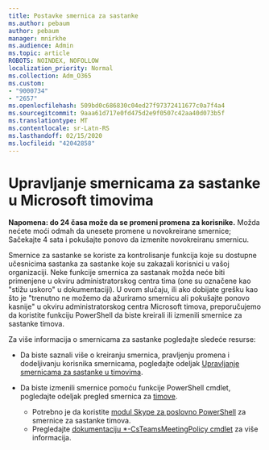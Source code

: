 ```yaml
---
title: Postavke smernica za sastanke
ms.author: pebaum
author: pebaum
manager: mnirkhe
ms.audience: Admin
ms.topic: article
ROBOTS: NOINDEX, NOFOLLOW
localization_priority: Normal
ms.collection: Adm_O365
ms.custom:
- "9000734"
- "2657"
ms.openlocfilehash: 509bd0c686830c04ed27f97372411677c0a7f4a4
ms.sourcegitcommit: 9aaa61d717e0fd475d2e9f0507c42aa40d073b5f
ms.translationtype: MT
ms.contentlocale: sr-Latn-RS
ms.lasthandoff: 02/15/2020
ms.locfileid: "42042858"
---
```

# <a name="manage-meeting-policies-in-microsoft-teams"></a>Upravljanje smernicama za sastanke u Microsoft timovima

**Napomena: do 24 časa može da se promeni promena za korisnike.** Možda nećete moći odmah da unesete promene u novokreirane smernice; Sačekajte 4 sata i pokušajte ponovo da izmenite novokreiranu smernicu.

Smernice za sastanke se koriste za kontrolisanje funkcija koje su dostupne učesnicima sastanka za sastanke koje su zakazali korisnici u vašoj organizaciji. Neke funkcije smernica za sastanak možda neće biti primenjene u okviru administratorskog centra tima (one su označene kao "stižu uskoro" u dokumentaciji). U ovom slučaju, ili ako dobijate grešku kao što je "trenutno ne možemo da ažuriramo smernicu ali pokušajte ponovo kasnije" u okviru administratorskog centra Microsoft timova, preporučujemo da koristite funkciju PowerShell da biste kreirali ili izmenili smernice za sastanke timova. 

Za više informacija o smernicama za sastanke pogledajte sledeće resurse:

- Da biste saznali više o kreiranju smernica, pravljenju promena i dodeljivanju korisnika smernicama, pogledajte odeljak [Upravljanje smernicama za sastanke u timovima](https://docs.microsoft.com/microsoftteams/meeting-policies-in-teams).

- Da biste izmenili smernice pomoću funkcije PowerShell cmdlet, pogledajte odeljak pregled smernica za [timove](https://docs.microsoft.com/microsoftteams/teams-powershell-overview). 
    - Potrebno je da koristite [modul Skype za poslovno PowerShell](https://www.microsoft.com/download/details.aspx?id=39366) za smernice za sastanke timova. 
    - Pregledajte [dokumentaciju *-CsTeamsMeetingPolicy cmdlet](https://docs.microsoft.com/search/?search=CsTeamsMeetingPolicy&view=skype-ps) za više informacija.

